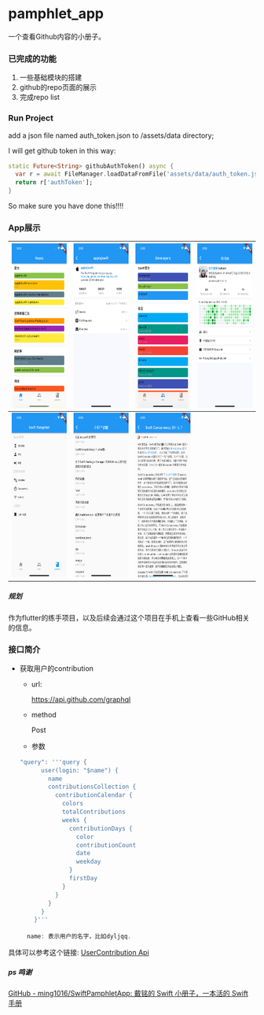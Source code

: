 # pamphlet_app

一个查看Github内容的小册子。

### 已完成的功能

1. 一些基础模块的搭建
2. github的repo页面的展示
3. 完成repo list



### Run Project

add a json file named auth_token.json to /assets/data directory;

I will get github token in this way:

```dart
static Future<String> githubAuthToken() async {
  var r = await FileManager.loadDataFromFile('assets/data/auth_token.json');
  return r['authToken'];
}
```
So make sure you have done this!!!!

### App展示



| <img src="https://github.com/dyljqq/pamphlet_app/raw/main/pamphlet_screenshot/repos.png" width="190" height="335"/> | <img src="https://github.com/dyljqq/pamphlet_app/raw/main/pamphlet_screenshot/repo.png" width="190" height="335"/> | <img src="https://github.com/dyljqq/pamphlet_app/raw/main/pamphlet_screenshot/developers.png" width="190" height="335"/> | <img src="https://github.com/dyljqq/pamphlet_app/raw/main/pamphlet_screenshot/developer.png" width="190" height="335"/> |
| ------------------------------------------------------------ | ------------------------------------------------------------ | ------------------------------------------------------------ | ------------------------------------------------------------ |
| <img src="https://github.com/dyljqq/pamphlet_app/raw/main/pamphlet_screenshot/pamphlet.png" width="190" height="335"/> | <img src="https://github.com/dyljqq/pamphlet_app/raw/main/pamphlet_screenshot/issues.png" width="190" height="335"/> | <img src="https://github.com/dyljqq/pamphlet_app/raw/main/pamphlet_screenshot/issue.png" width="190" height="335"/> |                                                              |



##### 规划

作为flutter的练手项目，以及后续会通过这个项目在手机上查看一些GitHub相关的信息。



### 接口简介

* 获取用户的contribution

  

  - url:

    https://api.github.com/graphql

  - method

    Post

  - 参数

  ```dart
  "query": '''query {
        user(login: "$name") {
          name
          contributionsCollection {
            contributionCalendar {
              colors
              totalContributions
              weeks {
                contributionDays {
                  color
                  contributionCount
                  date
                  weekday
                }
                firstDay
              }
            }
          }
        }
      }'''
    
    name: 表示用户的名字，比如dyljqq.

具体可以参考这个链接: [UserContribution Api](https://docs.github.com/en/graphql/reference/objects#contributionscollection)



##### ps 鸣谢

[GitHub - ming1016/SwiftPamphletApp: 戴铭的 Swift 小册子，一本活的 Swift 手册](https://github.com/ming1016/SwiftPamphletApp) 


